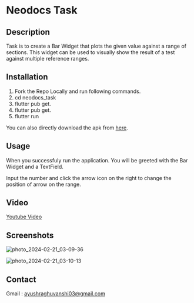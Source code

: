 # Neodocs Task

## Description

Task is to create a Bar Widget that plots the given value against a range of sections.
This widget can be used to visually show the result of a test against multiple reference ranges.

## Installation


  <ol>
    <li>Fork the Repo Locally and run following commands.</li>
    <li>cd neodocs_task</li>
    <li>flutter pub get.</li>
    <li>flutter pub get.</li>
    <li>flutter run</li>    
  </ol>

You can also directly download the apk from <a href = ''> here</a>.

## Usage
When you successfuly run the application. You will be greeted with the Bar Widget and a TextField. 

Input the number and click the arrow icon on the right to change the position of arrow on the range.

## Video
<a href="https://youtube.com/shorts/5VKqlRUuPrA?feature=share">Youtube Video</a> 

## Screenshots
![photo_2024-02-21_03-09-36](https://github.com/AyushRaghuvanshi/neodocs_task/assets/62144720/37f7a828-557e-4191-8517-0979d599a72a)

![photo_2024-02-21_03-10-13](https://github.com/AyushRaghuvanshi/neodocs_task/assets/62144720/5dd728c9-c886-4dd0-a755-52592d00cc7f)

## Contact

Gmail : <a href="mailto:ayushraghuvanshi03@gmail.com">ayushraghuvanshi03@gmail.com</a>
